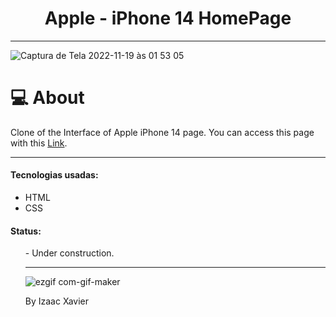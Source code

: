 <h1 align="center">  Apple - iPhone 14 HomePage </h1>
<hr>

![Captura de Tela 2022-11-19 às 01 53 05](https://user-images.githubusercontent.com/105816549/202834820-47c64734-8137-4ec5-8c20-a713b488b7a4.png)


# 💻 About
<p> Clone of the Interface of Apple iPhone 14 page. You can access this page with this <a href="https://applecloneiphone14.netlify.app">Link</a>.
<hr>

<h4>Tecnologias usadas:</h4>

- HTML
- CSS

<h4>Status:</h4>
<ul>
- Under construction.

<hr>

![ezgif com-gif-maker](https://user-images.githubusercontent.com/105816549/202834747-a6aa29ce-227c-41d0-a588-f68e2c99dbbd.gif)


By Izaac Xavier 
